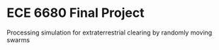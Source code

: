 # ECE 6680 Final Project
Processing simulation for extraterrestrial clearing by randomly moving swarms
